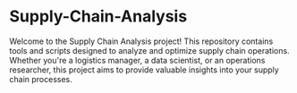 # Supply-Chain-Analysis
Welcome to the Supply Chain Analysis project! This repository contains tools and scripts designed to analyze and optimize supply chain operations. Whether you're a logistics manager, a data scientist, or an operations researcher, this project aims to provide valuable insights into your supply chain processes.
